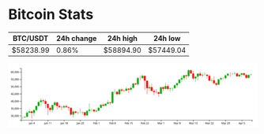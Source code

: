 # Bitcoin Stats

BTC/USDT|24h change|24h high|24h low|
|---|---|---|---|
|$58238.99|0.86%|$58894.90|$57449.04|

<img src="./chart.svg">
